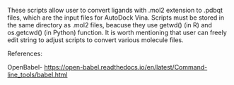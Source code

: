 These scripts allow user to convert ligands with .mol2 extension to .pdbqt files, which are the input files for AutoDock Vina. 
Scripts must be stored in the same directory as .mol2 files, beacuse they use getwd() (in R) and os.getcwd() (in Python) function. 
It is worth mentioning that user can freely edit string to adjust scripts to convert various molecule files.

References:

OpenBabel- https://open-babel.readthedocs.io/en/latest/Command-line_tools/babel.html
